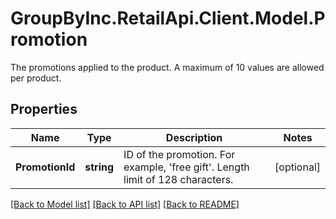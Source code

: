 # GroupByInc.RetailApi.Client.Model.Promotion
The promotions applied to the product. A maximum of 10 values are allowed per product.

## Properties

Name | Type | Description | Notes
------------ | ------------- | ------------- | -------------
**PromotionId** | **string** | ID of the promotion. For example, &#39;free gift&#39;. Length limit of 128 characters. | [optional] 

[[Back to Model list]](../README.md#documentation-for-models) [[Back to API list]](../README.md#documentation-for-api-endpoints) [[Back to README]](../README.md)

